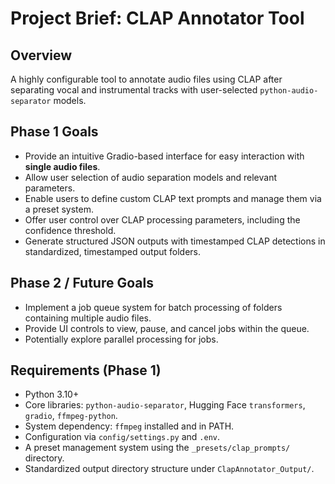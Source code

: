 # Project Brief: CLAP Annotator Tool

## Overview
A highly configurable tool to annotate audio files using CLAP after separating vocal and instrumental tracks with user-selected `python-audio-separator` models.

## Phase 1 Goals
- Provide an intuitive Gradio-based interface for easy interaction with **single audio files**.
- Allow user selection of audio separation models and relevant parameters.
- Enable users to define custom CLAP text prompts and manage them via a preset system.
- Offer user control over CLAP processing parameters, including the confidence threshold.
- Generate structured JSON outputs with timestamped CLAP detections in standardized, timestamped output folders.

## Phase 2 / Future Goals
- Implement a job queue system for batch processing of folders containing multiple audio files.
- Provide UI controls to view, pause, and cancel jobs within the queue.
- Potentially explore parallel processing for jobs.

## Requirements (Phase 1)
- Python 3.10+
- Core libraries: `python-audio-separator`, Hugging Face `transformers`, `gradio`, `ffmpeg-python`.
- System dependency: `ffmpeg` installed and in PATH.
- Configuration via `config/settings.py` and `.env`.
- A preset management system using the `_presets/clap_prompts/` directory.
- Standardized output directory structure under `ClapAnnotator_Output/`. 